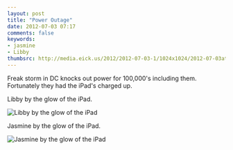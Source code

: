 ```yaml
---
layout: post
title: "Power Outage"
date: 2012-07-03 07:17
comments: false
keywords: 
- jasmine
- Libby
thumbsrc: http://media.eick.us/2012/2012-07-03-1/1024x1024/2012-07-03at07.15.06.jpg
---
```

Freak storm in DC knocks out power for 100,000's including them.  Fortunately they had the iPad's charged up.

Libby by the glow of the iPad.

![Libby by the glow of the iPad](http://media.eick.us/media/photographs/2012/2012-07-03-1/2012-07-03at07.15.06.jpg)


Jasmine by the glow of the iPad.

![Jasmine by the glow of the iPad](http://media.eick.us/media/photographs/2012/2012-07-03-1/2012-07-03at07.14.55.jpg)

